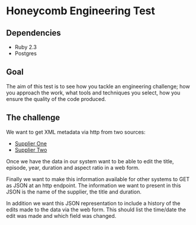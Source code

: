 # Honeycomb Engineering Test

## Dependencies
* Ruby 2.3
* Postgres

## Goal

The aim of this test is to see how you tackle an engineering challenge; how you approach the work, what tools and techniques you select, how you ensure the quality of the code produced.

## The challenge

We want to get XML metadata via http from two sources:

* [Supplier One](private)
* [Supplier Two](private)

Once we have the data in our system want to be able to edit the title, episode, year, duration and aspect ratio in a web form.

Finally we want to make this information available for other systems to GET as JSON at an http endpoint. The information we want to present in this JSON is the name of the supplier, the title and duration.

In addition we want this JSON representation to include a history of the edits made to the data via the web form. This should list the time/date the edit was made and which field was changed.
